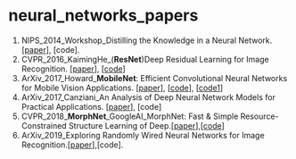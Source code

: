 # neural_networks_papers

1. NIPS_2014_Workshop_Distilling the Knowledge in a Neural Network. [[paper](https://arxiv.org/abs/1503.02531v1)], [code].
1. CVPR_2016_KaimingHe_(**ResNet**)Deep Residual Learning for Image Recognition. [[paper](https://arxiv.org/pdf/1512.03385.pdf)], [[code](https://github.com/KaimingHe/deep-residual-networks)]
1. ArXiv_2017_Howard_**MobileNet**: Efficient Convolutional Neural Networks for Mobile Vision Applications. [[paper](https://arxiv.org/pdf/1704.04861.pdf)], [[code](https://github.com/tensorflow/models/blob/master/research/slim/nets/mobilenet_v1.md)], [[code1](https://github.com/Zehaos/MobileNet)]
1. ArXiv_2017_Canziani_An Analysis of Deep Neural Network Models for Practical Applications. [[paper](https://arxiv.org/pdf/1605.07678.pdf)], [code]
1. CVPR_2018_**MorphNet**_GoogleAI_MorphNet: Fast & Simple Resource-Constrained Structure Learning of Deep.[[paper](http://openaccess.thecvf.com/content_cvpr_2018/papers/Gordon_MorphNet_Fast__CVPR_2018_paper.pdf)],[[code](https://github.com/google-research/morph-net)]
1. ArXiv_2019_Exploring Randomly Wired Neural Networks for Image Recognition.[[paper](https://arxiv.org/pdf/1904.01569.pdf)],[code].

